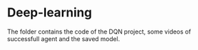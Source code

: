 # Deep-learning

The folder contains the code of the DQN project, some videos of successfull agent and the saved model.
